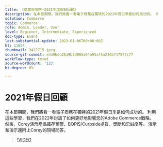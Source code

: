 ```yaml
---
title: 《商業與咖啡–2021年度假日回顧》
description: 在本節期間，我們將看一看電子商務在獨特的2021年假日季是如何成功的。 利用這些學習，我們在2022年討論了如何更好地影響您的Adobe Commerce戰略。 然後，Corey演示產品庫存預警、BOPIS/Curbside提貨、獎勵和忠誠度等。 演示和演示還附上Corey的現場問答。
solution: Commerce
topic: Commerce
role: Admin, Leader, User
level: Beginner, Intermediate, Experienced
doc-type: Event
last-substantial-update: 2023-01-06T00:00:00Z
kt: 11654
thumbnail: 3412715.jpeg
source-git-commit: edd0bdb28a9b3d065a64a95af6a216b747577c77
workflow-type: tm+mt
source-wordcount: '125'
ht-degree: 0%

---
```


# 2021年假日回顧

在本節期間，我們將看一看電子商務在獨特的2021年假日季是如何成功的。 利用這些學習，我們在2022年討論了如何更好地影響您的Adobe Commerce戰略。 然後，Corey演示產品庫存預警、BOPIS/Curbside提貨、獎勵和忠誠度等。 演示和演示還附上Corey的現場問答。

>[!VIDEO](https://video.tv.adobe.com/v/3412715/?quality=12&learn=on)
